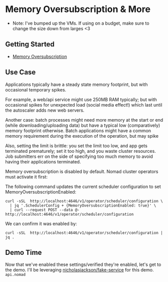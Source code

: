 # Memory Oversubscription & More
* Note: I've bumped up the VMs. If using on a budget, make sure to change the size down from larges <3

## Getting Started
* [Memory Oversubscription](https://github.com/hashicorp/team-nomad/tree/main/enablement/memory-oversubscription)

## Use Case 
Applications typically have a steady state memory footprint, but with occasional temporary spikes.

For example, a web/api service might use 250MB RAM typically; but with occasional spikes for unexpected load (social media effect!) which last until the autoscaler adds new web servers.

Another case: batch processes might need more memory at the start or end (while downloading/uploading data) but have a typical low (comparatively) memory footprint otherwise. Batch applications might have a common memory requirement during the execution of the operation, but may spike

Also, setting the limit is brittle: you set the limit too low, and app gets terminated prematurely; set it too high, and you waste cluster resources. Job submitters err on the side of specifying too much memory to avoid having their applications terminated.

Memory oversubscription is disabled by default. Nomad cluster operators must activate it first:

The following command updates the current scheduler configuration to set MemoryOversubscriptionEnabled:

```
curl -sSL  http://localhost:4646/v1/operator/scheduler/configuration \
  | jq '.SchedulerConfig + {MemoryOversubscriptionEnabled: true}' \
  | curl --request POST --data @- http://localhost:4646/v1/operator/scheduler/configuration
```

We can confirm it was enabled by:
```
curl -sSL  http://localhost:4646/v1/operator/scheduler/configuration | jq .
```

## Demo Time 
Now that we've enabled these settings/verified they're enabled, let's get to the demo. 
I'll be leveraging [nicholasjackson/fake-service](https://github.com/nicholasjackson/fake-service) for this demo. 
`api.nomad`